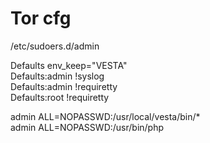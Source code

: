 # Tor cfg

/etc/sudoers.d/admin

Defaults env_keep="VESTA"<br>
Defaults:admin !syslog<br>
Defaults:admin !requiretty<br>
Defaults:root !requiretty<br>

admin   ALL=NOPASSWD:/usr/local/vesta/bin/*<br>
admin   ALL=NOPASSWD:/usr/bin/php<br>
